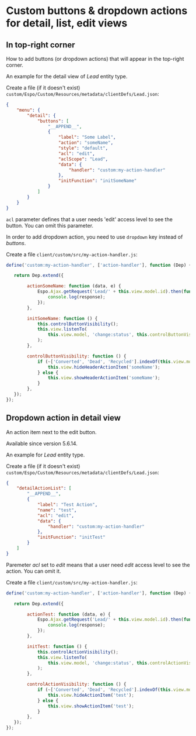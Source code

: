 # Custom buttons & dropdown actions for detail, list, edit views

## In top-right corner

How to add buttons (or dropdown actions) that will appear in the top-right corner.

An example for the detail view of *Lead* entity type.

Create a file (if it doesn't exist) `custom/Espo/Custom/Resources/metadata/clientDefs/Lead.json`:

```json
{
    "menu": {
        "detail": {
            "buttons": [
                "__APPEND__",
                {
                    "label": "Some Label",
                    "action": "someName",
                    "style": "default",
                    "acl": "edit",
                    "aclScope": "Lead",
                    "data": {
                        "handler": "custom:my-action-handler"
                    },
                    "initFunction": "initSomeName"
                }
            ]
        }
    }
}
```

`acl` parameter defines that a user needs 'edit' access level to see the button. You can omit this parameter.

In order to add dropdown action, you need to use `dropdown` key instead of *buttons*.

Create a file `client/custom/src/my-action-handler.js`:

```js
define('custom:my-action-handler', ['action-handler'], function (Dep) {

   return Dep.extend({

        actionSomeName: function (data, e) {
            Espo.Ajax.getRequest('Lead/' + this.view.model.id).then(function (response) {
                console.log(response);
            });
        },

        initSomeName: function () {
            this.controlButtonVisibility();
            this.view.listenTo(
                this.view.model, 'change:status', this.controlButtonVisibility.bind(this)
            );
        },

        controlButtonVisibility: function () {
            if (~['Converted', 'Dead', 'Recycled'].indexOf(this.view.model.get('status'))) {
                this.view.hideHeaderActionItem('someName');
            } else {
                this.view.showHeaderActionItem('someName');
            }
        },
   });
});
```

## Dropdown action in detail view 

An action item next to the edit button.

Available since version 5.6.14.

An example for *Lead* entity type.

Create a file (if it doesn't exist) `custom/Espo/Custom/Resources/metadata/clientDefs/Lead.json`:

```json
{
    "detailActionList": [
        "__APPEND__",
        {
            "label": "Test Action",
            "name": "test",
            "acl": "edit",
            "data": {
                "handler": "custom:my-action-handler"
            },
            "initFunction": "initTest"
        }
    ]
}
```

Paremeter *acl* set to *edit* means that a user need *edit* access level to see the action. You can omit it.


Create a file `client/custom/src/my-action-handler.js`:

```js
define('custom:my-action-handler', ['action-handler'], function (Dep) {

   return Dep.extend({

        actionTest: function (data, e) {
            Espo.Ajax.getRequest('Lead/' + this.view.model.id).then(function (response) {
                console.log(response);
            });
        },

        initTest: function () {
            this.controlActionVisibility();
            this.view.listenTo(
                this.view.model, 'change:status', this.controlActionVisibility.bind(this)
            );
        },

        controlActionVisibility: function () {
            if (~['Converted', 'Dead', 'Recycled'].indexOf(this.view.model.get('status'))) {
                this.view.hideActionItem('test');
            } else {
                this.view.showActionItem('test');
            }
        },
   });
});
```
